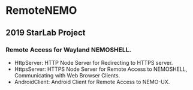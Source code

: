 # RemoteNEMO

## 2019 StarLab Project 
### Remote Access for Wayland NEMOSHELL.

- HttpServer: HTTP Node Server for Redirecting to HTTPS server.
- HttpsServer: HTTPS Node Server for Remote Access to NEMOSHELL, Communicating with Web Browser Clients.
- AndroidClient: Android Client for Remote Access to NEMO-UX.


